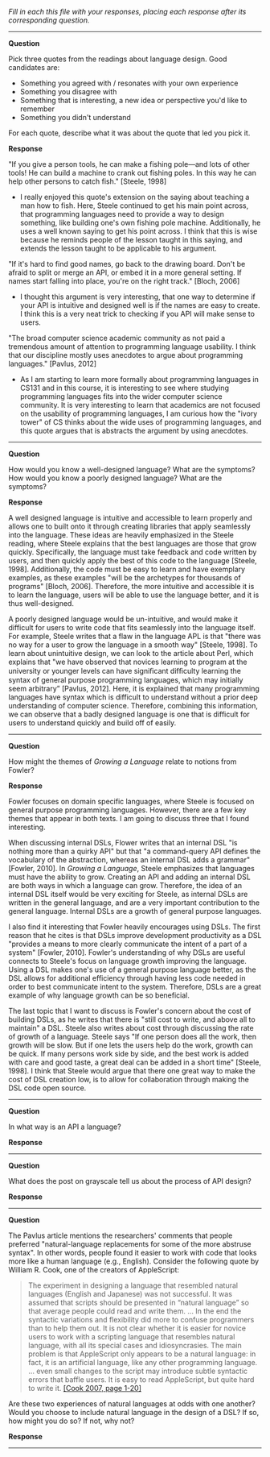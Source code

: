 _Fill in each this file with your responses, placing each response after its
corresponding question._

---

**Question**

Pick three quotes from the readings about language design. Good candidates
are:

- Something you agreed with / resonates with your own experience
- Something you disagree with
- Something that is interesting, a new idea or perspective you'd like to remember
- Something you didn't understand

For each quote, describe what it was about the quote that led you pick it.

**Response**

"If you give a person tools, he can make a fishing pole—and lots of other tools! He can
build a machine to crank out fishing poles. In this way he can help other persons to catch fish." [Steele, 1998]
- I really enjoyed this quote's extension on the saying about teaching a man how
to fish. Here, Steele continued to get his main point across, that programming
languages need to provide a way to design something, like building one's own
fishing pole machine. Additionally, he uses a well known saying to get his point
across. I think that this is wise because he reminds people of the lesson taught
in this saying, and extends the lesson taught to be applicable to his argument.

"If it's hard to find good names, go back to the drawing board. Don't be afraid
to split or merge an API, or embed it in a more general setting. If names start
falling into place, you're on the right track." [Bloch, 2006]
- I thought this argument is very interesting, that one way to determine if
your API is intuitive and designed well is if the names are easy to create. I
think this is a very neat trick to checking if you API will make sense to users.

"The broad computer science academic community as not paid a tremendous amount
of attention to programming language usability. I think that our discipline mostly
uses anecdotes to argue about programming languages." [Pavlus, 2012]
- As I am starting to learn more formally about programming languages in CS131
and in this course, it is interesting to see where studying programming languages
fits into the wider computer science community. It is very interesting to learn
that academics are not focused on the usability of programming languages, I am
curious how the "ivory tower" of CS thinks about the wide uses of programming
languages, and this quote argues that is abstracts the argument by using
anecdotes.

---

**Question**

How would you know a well-designed language? What are the symptoms? How would
you know a poorly designed language? What are the symptoms?

**Response**

A well designed language is intuitive and accessible to learn properly and allows
one to built onto it through creating libraries that apply seamlessly into the
language. These ideas are heavily emphasized in the Steele reading, where Steele
explains that the best languages are those that grow quickly. Specifically, the
language must take feedback and code written by users, and then quickly apply the
best of this code to the language [Steele, 1998]. Additionally, the code must be
easy to learn and have exemplary examples, as these examples "will be the
archetypes for thousands of programs" [Bloch, 2006]. Therefore, the more intuitive
and accessible it is to learn the language, users will be able to use the language
better, and it is thus well-designed. 

A poorly designed language would be un-intuitive, and would make it difficult for
users to write code that fits seamlessly into the language itself. For example,
Steele writes that a flaw in the language APL is that "there was no way for a
user to grow the language in a smooth way" [Steele, 1998]. To learn about
unintuitive design, we can look to the article about Perl, which explains that
"we have observed that novices learning to program at the university or younger
levels can have signiﬁcant difﬁculty learning the syntax of general purpose
programming languages, which may initially seem arbitrary” [Pavlus, 2012]. Here,
it is explained that many programming languages have syntax which is difficult
to understand without a prior deep understanding of computer science. Therefore,
combining this information, we can observe that a badly designed language is one
that is difficult for users to understand quickly and build off of easily.

---

**Question**

How might the themes of _Growing a Language_ relate to notions from Fowler?

**Response**

Fowler focuses on domain specific languages, where Steele is focused on general
purpose programming languages. However, there are a few key themes that appear
in both texts. I am going to discuss three that I found interesting.

When discussing internal DSLs, Flower writes that an internal DSL "is nothing
more than a quirky API" but that "a command-query API defines the vocabulary of
the abstraction, whereas an internal DSL adds a grammar" [Fowler, 2010]. In
_Growing a Language_, Steele emphasizes that languages must have the ability
to grow. Creating an API and adding an internal DSL are both ways in which a
language can grow. Therefore, the idea of an internal DSL itself would be very
exciting for Steele, as internal DSLs are written in the general language, and
are a very important contribution to the general language. Internal DSLs are a
growth of general purpose languages.

I also find it interesting that Fowler heavily encourages using DSLs. The first
reason that he cites is that DSLs improve development productivity as a DSL
"provides a means to more clearly communicate the intent of a part of a system"
[Fowler, 2010]. Fowler's understanding of why DSLs are useful connects to
Steele's focus on language growth improving the language. Using a DSL makes
one's use of a general purpose language better, as the DSL allows for additional
efficiency through having less code needed in order to best communicate intent
to the system. Therefore, DSLs are a great example of why language growth can
be so beneficial.

The last topic that I want to discuss is Fowler's concern about the cost of
building DSLs, as he writes that there is "still cost to write, and above all to
maintain" a DSL. Steele also writes about cost through discussing the rate of
growth of a language. Steele says "If one person does all the work, then growth
will be slow. But if one lets the users help do the work, growth can be quick.
If many persons work side by side, and the best work is added with care and good
taste, a great deal can be added in a short time" [Steele, 1998]. I think that
Steele would argue that there one great way to make the cost of DSL creation
low, is to allow for collaboration through making the DSL code open source.

---

**Question**

In what way is an API a language?

**Response**

---

**Question**

What does the post on grayscale tell us about the process of API design?

**Response**

---

**Question**

The Pavlus article mentions the researchers' comments that people preferred
"natural-language replacements for some of the more abstruse syntax". In other
words, people found it easier to work with code that looks more like a human language (e.g.,
English). Consider the following quote by William R. Cook, one of the creators
of AppleScript:

> The experiment in designing a language that resembled natural languages (English
> and Japanese) was not successful. It was assumed that scripts should be
> presented in “natural language” so that average people could read and write
> them. … In the end the syntactic variations and flexibility did more to confuse
> programmers than to help them out. It is not clear whether it is easier for
> novice users to work with a scripting language that resembles natural language,
> with all its special cases and idiosyncrasies. The main problem is that
> AppleScript only appears to be a natural language: in fact, it is an artificial
> language, like any other programming language. … even small changes to the
> script may introduce subtle syntactic errors that baffle users. It is easy to
> read AppleScript, but quite hard to write it.
> [[Cook 2007, page 1-20]](https://dl.acm.org/citation.cfm?doid=1238844.1238845)

Are these two experiences of natural languages at odds with one another? Would
you choose to include natural language in the design of a DSL? If so, how might
you do so? If not, why not?

**Response**

---

